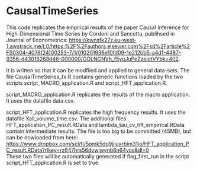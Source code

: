 # CausalTimeSeries
This code replicates the empirical results of the paper Causal Inference for High-Dimensional Time Series by Cordoni and Sancetta, publihsed in Journal of Econometrics: https://kwnsfk27.r.eu-west-1.awstrack.me/L0/https:%2F%2Fauthors.elsevier.com%2Fsd%2Farticle%2FS0304-4076(24)00253-7/1/010201936e10fd09-1e212bb5-a4d1-4487-9356-d43016268d46-000000/GOLNGNVh_f5yuJuPeZzeietVYbk=402.

It is written so that it can be modfiied and applied to general data-sets. 
The file CausalTimeSeries_fx.R contains generic functions loaded by the two scripts script_MACRO_application.R and script_HFT_application.R. 

script_MACRO_application.R replicates the results of the macro application. It uses the datafile data.csv.

script_HFT_application.R replicates the high frequency results. It uses the datafile Xall_volume_time.csv. The additional files HFT_application_PC_result.RData and lambda_tau_cv_hft_empirical.RData contain intermediate results. The file is too big to be committed (45MB), but can be dowloaded from here: https://www.dropbox.com/scl/fi/5pmk5dq9jjiuxrbim31io/HFT_application_PC_result.RData?rlkey=rz647hrs56dvwjwynb6n64yos&dl=0  
These two files will be automatically generated if flag_first_run in the script script_HFT_application.R is set to true. 

